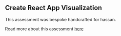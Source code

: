 ## Create React App Visualization

This assessment was bespoke handcrafted for hassan.

Read more about this assessment [here](https://react.eogresources.com)
